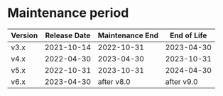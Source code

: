 Maintenance period
==================

| Version | Release Date | Maintenance End | End of Life |
| ------- | ------------ | --------------- | ----------- |
| v3.x    | 2021-10-14   | 2022-10-31      | 2023-04-30  |
| v4.x    | 2022-04-30   | 2023-04-30      | 2023-10-31  |
| v5.x    | 2022-10-31   | 2023-10-31      | 2024-04-30  |
| v6.x    | 2023-04-30   | after v8.0      | after v9.0  |
